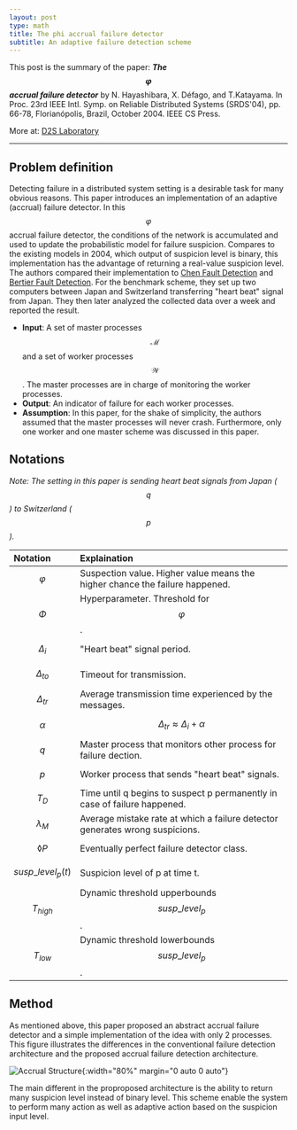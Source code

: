 ```yaml
---
layout: post
type: math
title: The phi accrual failure detector
subtitle: An adaptive failure detection scheme
---
```


This post is the summary of the paper: _**The $$\varphi$$ accrual failure detector**_ by 
N. Hayashibara, X. Défago, and T.Katayama. In Proc. 23rd IEEE Intl. Symp. on Reliable 
Distributed Systems (SRDS'04), pp. 66-78, Florianópolis, Brazil, October 2004. IEEE CS Press. 

More at: [D2S Laboratory](http://www.coord.c.titech.ac.jp/)

---

## Problem definition

Detecting failure in a distributed system setting is a desirable task for many
obvious reasons. This paper introduces an implementation of an adaptive (accrual) 
failure detector. In this $$\varphi$$ accrual failure detector, the conditions of 
the network is accumulated and used to update the probabilistic model for failure 
suspicion. Compares to the existing models in 2004, which output of suspicion level 
is binary, this implementation has the advantage of returning a real-value suspicion level.
The authors compared their implementation to [Chen Fault Detection](http://chenfd)
and [Bertier Fault Detection](http://bertier). For the benchmark scheme, they 
set up two computers between Japan and Switzerland transferring "heart beat" signal
from Japan. They then later analyzed the collected data over a week and reported
the result.

- **Input**: A set of master processes $$\mathcal{M}$$ and a set of worker 
processes $$\mathcal{W}$$. The master processes are in charge of monitoring the 
worker processes.
- **Output**: An indicator of failure for each worker processes.
- **Assumption**: In this paper, for the shake of simplicity, the authors assumed
that the master processes will never crash. Furthermore, only one worker and one 
master scheme was discussed in this paper.

## Notations

_Note: The setting in this paper is sending heart beat signals from Japan ($$q$$)
to Switzerland ($$p$$)._

| Notation | Explaination |
| :------- | :----------- |
| $$\varphi$$ | Suspection value. Higher value means the higher chance the failure happened. |
| $$\Phi$$ | Hyperparameter. Threshold for $$\varphi$$. |
| $$\Delta_i$$ | "Heart beat" signal period. |
| $$\Delta_{to}$$ | Timeout for transmission. |
| $$\Delta_{tr}$$ | Average transmission time experienced by the messages. |
| $$\alpha$$ | $$\Delta_{tr} \approx \Delta_{i} + \alpha$$ | 
| $$q$$ | Master process that monitors other process for failure dection. |
| $$p$$ | Worker process that sends "heart beat" signals. |
| $$T_D$$ | Time until q begins to suspect p permanently in case of failure happened. |
| $$\lambda_M$$ | Average mistake rate at which a failure detector generates wrong suspicions. |
| $$\lozenge P$$ | Eventually perfect failure detector class. |
| $$ susp\_level_p(t)$$ | Suspicion level of p at time t. |
| $$ T_{high}$$ | Dynamic threshold upperbounds $$susp\_level_p$$. |
| $$ T_{low}$$ | Dynamic threshold lowerbounds $$susp\_level_p$$. |

## Method

As mentioned above, this paper proposed an abstract accrual failure detector
and a simple implementation of the idea with only 2 processes. This figure 
illustrates the differences in the conventional failure detection architecture
and the proposed accrual failure detection architecture.

![Accrual Structure]({{site.baseurl}}/img/phifail_istructure.png){:width="80%" margin="0 auto 0 auto"} 

The main different in the proproposed architecture is the ability to return
many suspicion level instead of binary level. This scheme enable the system
to perform many action as well as adaptive action based on the suspicion input
level.

